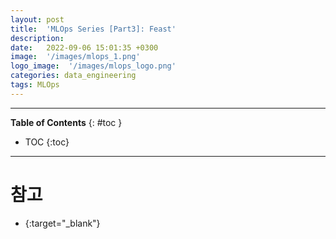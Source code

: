 ```yaml
---
layout: post
title:  'MLOps Series [Part3]: Feast'
description: 
date:   2022-09-06 15:01:35 +0300
image:  '/images/mlops_1.png'
logo_image:  '/images/mlops_logo.png'
categories: data_engineering
tags: MLOps
---
```

---

**Table of Contents**
{: #toc }
*  TOC
{:toc}

---



# 참고

- [](){:target="_blank"}
